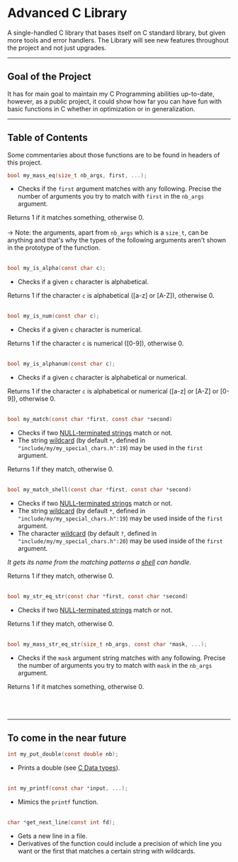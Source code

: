 # Advanced C Library

A single-handled C library that bases itself on C standard library, but given more tools and error handlers.
The Library will see new features throughout the project and not just upgrades.

***

## Goal of the Project

It has for main goal to maintain my C Programming abilities up-to-date, however, as a public project, it could show how far you can have fun with basic functions in C
whether in optimization or in generalization.

***

## Table of Contents

Some commentaries about those functions are to be found in headers of this project.

```C
bool my_mass_eq(size_t nb_args, first, ...);
```
- Checks if the <code>first</code> argument matches with any following. Precise the number of arguments you try to match with <code>first</code> in the <code>nb_args</code> argument.

Returns 1 if it matches something, otherwise 0.<br></br>
-> Note: the arguments, apart from <code>nb_args</code> which is a <code>size_t</code>, can be anything and that's why the types of the following arguments aren't shown in the prototype of the function.
<br></br>
```C
bool my_is_alpha(const char c);
```
- Checks if a given <code>c</code> character is alphabetical.

Returns 1 if the character <code>c</code> is alphabetical ([a-z] or [A-Z]), otherwise 0.
<br></br>
```C
bool my_is_num(const char c);
```
- Checks if a given <code>c</code> character is numerical.

Returns 1 if the character <code>c</code> is numerical ([0-9]), otherwise 0.
<br></br>
```C
bool my_is_alphanum(const char c);
```
- Checks if a given <code>c</code> character is alphabetical or numerical.

Returns 1 if the character <code>c</code> is alphabetical or numerical ([a-z] or [A-Z] or [0-9]), otherwise 0.
<br></br>
```C
bool my_match(const char *first, const char *second)
```
- Checks if two [NULL-terminated strings](https://en.wikipedia.org/wiki/Null-terminated_string) match or not.
- The string [wildcard](https://en.wikipedia.org/wiki/Wildcard_character) (by default <code>*</code>, defined in <code>"include/my/my_special_chars.h":19</code>) may be used in the <code>first</code> argument.

Returns 1 if they match, otherwise 0.
<br></br>
```C
bool my_match_shell(const char *first, const char *second)
```
- Checks if two [NULL-terminated strings](https://en.wikipedia.org/wiki/Null-terminated_string) match or not.
- The string [wildcard](https://en.wikipedia.org/wiki/Wildcard_character) (by default <code>*</code>, defined in <code>"include/my/my_special_chars.h":19</code>) may be used inside of the <code>first</code> argument.
- The character [wildcard](https://en.wikipedia.org/wiki/Wildcard_character) (by default <code>?</code>, defined in <code>"include/my/my_special_chars.h":20</code>) may be used inside of the <code>first</code> argument.

*It gets its name from the matching patterns a [shell](https://en.wikipedia.org/wiki/Shell_(computing)) can handle.*

Returns 1 if they match, otherwise 0.
<br></br>
```C
bool my_str_eq_str(const char *first, const char *second)
```
- Checks if two [NULL-terminated strings](https://en.wikipedia.org/wiki/Null-terminated_string) match or not.

Returns 1 if they match, otherwise 0.
<br></br>
```C
bool my_mass_str_eq_str(size_t nb_args, const char *mask, ...);
```
- Checks if the <code>mask</code> argument string matches with any following. Precise the number of arguments you try to match with <code>mask</code> in the <code>nb_args</code> argument.

Returns 1 if it matches something, otherwise 0.<br></br>
<br></br>

***

## To come in the near future

```C
int my_put_double(const double nb);
```
- Prints a double (see [C Data types](https://en.wikipedia.org/wiki/C_data_types)).
<br></br>
```C
int my_printf(const char *input, ...);
```
- Mimics the <code>printf</code> function.
<br></br>
```C
char *get_next_line(const int fd);
```
- Gets a new line in a file.
- Derivatives of the function could include a precision of which line you want or the first that matches a certain string with wildcards.
<br></br>
